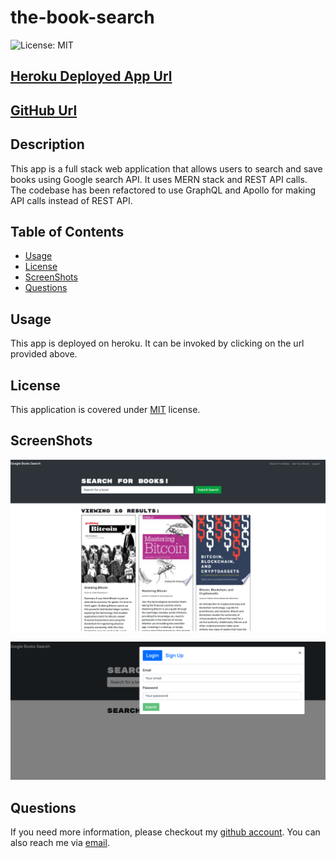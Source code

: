 # the-book-search

![License: MIT](https://img.shields.io/badge/License-MIT-yellow.svg)

## [Heroku Deployed App Url](https://book-search-999.herokuapp.com/)

## [GitHub Url](https://github.com/harry-100/book-search)

## Description

This app is a full stack web application that allows users to search and save books using Google search API. It uses MERN stack and REST API calls. The codebase has been refactored to use GraphQL and Apollo for making API calls instead of REST API.

## Table of Contents

* [Usage](#Usage)
* [License](#License)
* [ScreenShots](#ScreenShots)
* [Questions](#Questions)

## Usage
This app is deployed on heroku. It can be invoked by clicking on the url provided above. 

## License
This application is covered under [MIT](
      https://opensource.org/licenses/MIT
      ) license.

## ScreenShots
![image-1](./client/public/images/image-1.png)


![image-2](./client/public/images/image-2.png)


## Questions
If you need more information, please checkout my [github account](https://github.com/harry-100). You can also reach me via [email](mailto:harvinder.shah@gmail.com?subject=book-search).
